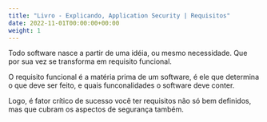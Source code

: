 ```yaml
---
title: "Livro - Explicando, Application Security | Requisitos"
date: 2022-11-01T00:00:00+00:00
weight: 1
---
```


Todo software nasce a partir de uma idéia, ou mesmo necessidade. Que por sua vez se transforma em requisito funcional.

O requisito funcional é a matéria prima de um software, é ele que determina o que deve ser feito, e quais funconalidades o software deve conter.

Logo, é fator crítico de sucesso você ter requisitos não só bem definidos, mas que cubram os aspectos de segurança também.